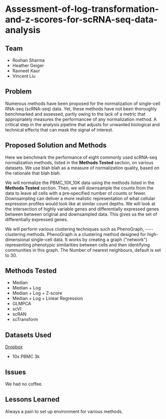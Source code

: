 # Assessment-of-log-transformation-and-z-scores-for-scRNA-seq-data-analysis

## Team
* Roshan Sharma
* Heather Geiger
* Ravneet Kaur
* Vincent Liu

## Problem
Numerous methods have been proposed for the normalization of single-cell RNA-seq (scRNA-seq) data. Yet, these methods have not been thoroughly benchmarked and assessed, partly owing to the lack of a metric that appropriately measures the performancee of any normalization method. A critical step in the analysis pipeline that adjusts for unwanted biological and technical effects that can mask the signal of interest. 

## Proposed Solution and Methods
Here we benchmark the performance of eight commonly used scRNA-seq normalization methods, listed in the **Methods Tested** section, on various datasets. We use blah blah as a measure of normalization quality, based on the rationale that blah blah.

We will normalize the PBMC_10X_10K data using the methods listed in the **Methods Tested** section. Then, we will downsample the counts from the data to leave all cells with a pre‐specified number of counts or fewer. Downsampling can deliver a more realistic representation of what cellular expression profiles would look like at similar count depths. We will look at the intersection of highly variable genes and differentially expressed genes between between original and downsampled data. This gives us the set of differentially expressed genes.

We will perform various clustering techniques such as PhenoGraph, ---- clustering methods.
PhenoGraph is a clustering method designed for high-dimensional single-cell data. It works by creating a graph ("network") representing phenotypic similarities between cells and then identifying communities in this graph. The Number of nearest neighbours, default is set to 30.

## Methods Tested
* Median
* Median + Log
* Median + Log + Z-score
* Median + Log + Linear Regression
* GLMPCA
* scVI
* scRAN
* scTransform

## Datasets Used
[Dropbox](https://www.dropbox.com/sh/4uk9bdtk5t8ud7z/AAAZBJmMAw6IPt_qcaLVcCtYa?dl=0)
* 10x PBMC 3k

## Issues
We had no coffee.

## Lessons Learned
Always a pain to set up environment for various methods.
